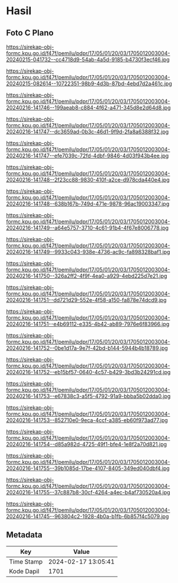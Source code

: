 # Hasil

## Foto C Plano

https://sirekap-obj-formc.kpu.go.id/f47f/pemilu/pdpr/17/05/01/20/03/1705012003004-20240215-041732--cc4718d9-54ab-4a5d-9185-b4730f3ecf46.jpg

https://sirekap-obj-formc.kpu.go.id/f47f/pemilu/pdpr/17/05/01/20/03/1705012003004-20240215-082614--10722351-98b9-4d3b-87bd-4ebd7d2a461c.jpg

https://sirekap-obj-formc.kpu.go.id/f47f/pemilu/pdpr/17/05/01/20/03/1705012003004-20240216-141746--199aeab8-c884-4f62-a471-345d8e2d64d8.jpg

https://sirekap-obj-formc.kpu.go.id/f47f/pemilu/pdpr/17/05/01/20/03/1705012003004-20240216-141747--dc3659ad-0b3c-46d1-9f9d-2fa8a6388f32.jpg

https://sirekap-obj-formc.kpu.go.id/f47f/pemilu/pdpr/17/05/01/20/03/1705012003004-20240216-141747--efe7039c-72fd-4dbf-9846-4d03f943b4ee.jpg

https://sirekap-obj-formc.kpu.go.id/f47f/pemilu/pdpr/17/05/01/20/03/1705012003004-20240216-141748--2f23cc88-9830-410f-a2ce-d978cda440e4.jpg

https://sirekap-obj-formc.kpu.go.id/f47f/pemilu/pdpr/17/05/01/20/03/1705012003004-20240216-141748--638b167b-749d-471e-9878-96ac19003347.jpg

https://sirekap-obj-formc.kpu.go.id/f47f/pemilu/pdpr/17/05/01/20/03/1705012003004-20240216-141749--a64e5757-3710-4c61-91b4-4f67e8006778.jpg

https://sirekap-obj-formc.kpu.go.id/f47f/pemilu/pdpr/17/05/01/20/03/1705012003004-20240216-141749--9933c043-938e-4736-ac9c-fa898328baf1.jpg

https://sirekap-obj-formc.kpu.go.id/f47f/pemilu/pdpr/17/05/01/20/03/1705012003004-20240216-141750--326a2ff2-4f9f-4ea0-a929-4ebd225d7e21.jpg

https://sirekap-obj-formc.kpu.go.id/f47f/pemilu/pdpr/17/05/01/20/03/1705012003004-20240216-141751--dd721d29-552e-4f58-a150-fa878e74dcd9.jpg

https://sirekap-obj-formc.kpu.go.id/f47f/pemilu/pdpr/17/05/01/20/03/1705012003004-20240216-141751--e4b69112-e335-4b42-ab89-7976e6f83966.jpg

https://sirekap-obj-formc.kpu.go.id/f47f/pemilu/pdpr/17/05/01/20/03/1705012003004-20240216-141752--0be1d17a-9e7f-42bd-b144-5944b4b18789.jpg

https://sirekap-obj-formc.kpu.go.id/f47f/pemilu/pdpr/17/05/01/20/03/1705012003004-20240216-141752--eb15bf57-0640-4c57-b429-3bd3b24291cd.jpg

https://sirekap-obj-formc.kpu.go.id/f47f/pemilu/pdpr/17/05/01/20/03/1705012003004-20240216-141753--e67838c3-a5f5-4792-91a9-bbba5b02dda0.jpg

https://sirekap-obj-formc.kpu.go.id/f47f/pemilu/pdpr/17/05/01/20/03/1705012003004-20240216-141753--852710e0-9eca-4ccf-a385-eb60f973ad77.jpg

https://sirekap-obj-formc.kpu.go.id/f47f/pemilu/pdpr/17/05/01/20/03/1705012003004-20240216-141754--d85a982d-4725-49f1-bfe4-1e8f2a70d821.jpg

https://sirekap-obj-formc.kpu.go.id/f47f/pemilu/pdpr/17/05/01/20/03/1705012003004-20240216-141755--39b1085d-17be-4107-8405-349ed040dbf4.jpg

https://sirekap-obj-formc.kpu.go.id/f47f/pemilu/pdpr/17/05/01/20/03/1705012003004-20240216-141755--37c887b8-30cf-4264-a4ec-b4af730520a4.jpg

https://sirekap-obj-formc.kpu.go.id/f47f/pemilu/pdpr/17/05/01/20/03/1705012003004-20240216-141745--963804c2-1928-4b0a-b1fb-6b857f4c5079.jpg


## Metadata

| Key        | Value               |
| ---------- | ------------------- |
| Time Stamp | 2024-02-17 13:05:41 |
| Kode Dapil | 1701                |



